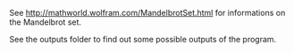 See http://mathworld.wolfram.com/MandelbrotSet.html for informations on the Mandelbrot set.

See the outputs folder to find out some possible outputs of the program.

